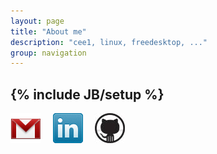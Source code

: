 ```yaml
---
layout: page
title: "About me"
description: "cee1, linux, freedesktop, ..."
group: navigation
---
```

{% include JB/setup %}
---

[![gmail](/assets/image/third_party_logo/gmail.png)](mailto:fykcee1@gmail.com) &nbsp; &nbsp;
[![linkedin](/assets/image/third_party_logo/linkedin.png)](http://cn.linkedin.com/pub/chen-jie/19/a1/a78) &nbsp; &nbsp;
[![github](/assets/image/third_party_logo/github.jpeg)](https://github.com/cee1)



